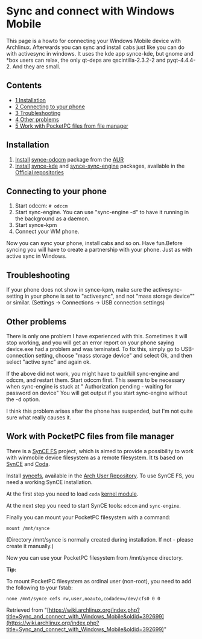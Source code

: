 # Sync and connect with Windows Mobile

This page is a howto for connecting your Windows Mobile device with Archlinux. Afterwards you can sync and install cabs just like you can do with activesync in windows. It uses the kde app synce-kde, but gnome and *box users can relax, the only qt-deps are qscintilla-2.3.2-2 and pyqt-4.4.4-2\. And they are small.

## Contents

*   [1 Installation](#Installation)
*   [2 Connecting to your phone](#Connecting_to_your_phone)
*   [3 Troubleshooting](#Troubleshooting)
*   [4 Other problems](#Other_problems)
*   [5 Work with PocketPC files from file manager](#Work_with_PocketPC_files_from_file_manager)

## Installation

1.  [Install](/index.php/Install "Install") [synce-odccm](https://aur.archlinux.org/packages/synce-odccm/) package from the [AUR](/index.php/AUR "AUR")
2.  [Install](/index.php/Install "Install") [synce-kde](https://www.archlinux.org/packages/?name=synce-kde) and [synce-sync-engine](https://www.archlinux.org/packages/?name=synce-sync-engine) packages, available in the [Official repositories](/index.php/Official_repositories "Official repositories")

## Connecting to your phone

1.  Start odccm: `# odccm` 
2.  Start sync-engine. You can use "sync-engine -d" to have it running in the background as a daemon.
3.  Start synce-kpm
4.  Connect your WM phone.

Now you can sync your phone, install cabs and so on. Have fun.Before syncing you will have to create a partnership with your phone. Just as with active sync in Windows.

## Troubleshooting

If your phone does not show in synce-kpm, make sure the activesync-setting in your phone is set to "activesync", and not "mass storage device"" or similar. (Settings → Connections → USB connection settings)

## Other problems

There is only one problem I have experienced with this. Sometimes it will stop working, and you will get an error report on your phone saying device.exe had a problem and was teminated. To fix this, simply go to USB-connection setting, choose "mass storage device" and select Ok, and then select "active sync" and again ok.

If the above did not work, you might have to quit/kill sync-engine and odccm, and restart them. Start odccm first. This seems to be necessary when sync-engine is stuck at " Authorization pending - waiting for password on device" You will get output if you start sync-engine without the -d option.

I think this problem arises after the phone has suspended, but I'm not quite sure what really causes it.

## Work with PocketPC files from file manager

There is a [SynCE FS](http://www.lvivier.info/SynceFS/) project, which is aimed to provide a possibility to work with winmobile device filesystem as a remote filesystem. It ts based on [SynCE](http://synce.sourceforge.net) and [Coda](http://www.coda.cs.cmu.edu/).

Install [syncefs](https://aur.archlinux.org/packages/syncefs/), available in the [Arch User Repository](/index.php/Arch_User_Repository "Arch User Repository"). To use SynCE FS, you need a working SynCE installation.

At the first step you need to load `coda` [kernel module](/index.php/Kernel_module "Kernel module").

At the next step you need to start SynCE tools: `odccm` and `sync-engine`.

Finally you can mount your PocketPC filesystem with a command:

 `mount /mnt/synce` 

(Directory /mnt/synce is normally created during installation. If not - please create it manually.)

Now you can use your PocketPC filesystem from /mnt/synce directory.

**Tip:**

To mount PocketPC filesystem as ordinal user (non-root), you need to add the following to your fstab:

 `none /mnt/synce cefs rw,user,noauto,codadev=/dev/cfs0 0 0` 

Retrieved from "[https://wiki.archlinux.org/index.php?title=Sync_and_connect_with_Windows_Mobile&oldid=392699](https://wiki.archlinux.org/index.php?title=Sync_and_connect_with_Windows_Mobile&oldid=392699)"